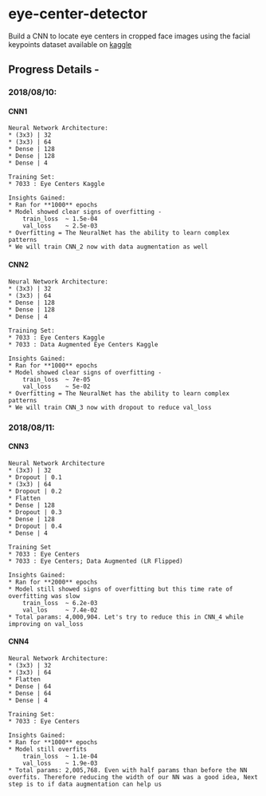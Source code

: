 # eye-center-detector
Build a CNN to locate eye centers in cropped face images using the facial keypoints dataset available on [kaggle](https://www.kaggle.com/c/facial-keypoints-detection/data)

## Progress Details -
### 2018/08/10:
#### CNN1
	Neural Network Architecture:
	* (3x3) | 32
	* (3x3) | 64
	* Dense | 128
	* Dense | 128
	* Dense | 4

	Training Set:
	* 7033 : Eye Centers Kaggle

	Insights Gained:
	* Ran for **1000** epochs
	* Model showed clear signs of overfitting -
		train_loss 	~ 1.5e-04
		val_loss 	~ 2.5e-03
	* Overfitting = The NeuralNet has the ability to learn complex patterns
	* We will train CNN_2 now with data augmentation as well
#### CNN2
	Neural Network Architecture:
	* (3x3) | 32
	* (3x3) | 64
	* Dense | 128
	* Dense | 128
	* Dense | 4

	Training Set:
	* 7033 : Eye Centers Kaggle
	* 7033 : Data Augmented Eye Centers Kaggle

	Insights Gained:
	* Ran for **1000** epochs
	* Model showed clear signs of overfitting -
		train_loss 	~ 7e-05
		val_loss 	~ 5e-02
	* Overfitting = The NeuralNet has the ability to learn complex patterns
	* We will train CNN_3 now with dropout to reduce val_loss

### 2018/08/11:
#### CNN3
	Neural Network Architecture
	* (3x3) | 32
	* Dropout | 0.1
	* (3x3) | 64
	* Dropout | 0.2
	* Flatten
	* Dense | 128
	* Dropout | 0.3
	* Dense | 128
	* Dropout | 0.4
	* Dense | 4

	Training Set
	* 7033 : Eye Centers
	* 7033 : Eye Centers; Data Augmented (LR Flipped)

	Insights Gained:
	* Ran for **2000** epochs
	* Model still showed signs of overfitting but this time rate of overfitting was slow
		train_loss 	~ 6.2e-03
		val_los 	~ 7.4e-02
	* Total params: 4,000,904. Let's try to reduce this in CNN_4 while improving on val_loss

#### CNN4
	Neural Network Architecture:
	* (3x3) | 32
	* (3x3) | 64
	* Flatten
	* Dense | 64
	* Dense | 64
	* Dense | 4

	Training Set:
	* 7033 : Eye Centers

	Insights Gained:
	* Ran for **1000** epochs
	* Model still overfits
		train_loss 	~ 1.1e-04
		val_loss 	~ 1.9e-03
	* Total params: 2,005,768. Even with half params than before the NN overfits. Therefore reducing the width of our NN was a good idea, Next step is to if data augmentation can help us 

